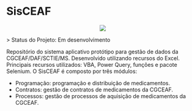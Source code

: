 <h1>SisCEAF</h1>
<p align="center">
<img src="http://img.shields.io/static/v1?label=STATUS&message=EM%20DESENVOLVIMENTO&color=GREEN&style=for-the-badge"/>
</p>
> Status do Projeto: Em desenvolvimento

Repositório do sistema aplicativo protótipo para gestão de dados da CGCEAF/DAF/SCTIE/MS.
Desenvolvido utilizando recursos do Excel. Principais recursos utilizados: VBA, Power Query, funções e pacote Selenium.
O SisCEAF é composto por três módulos:
- Programação: programação e distribuição de medicamentos.
- Contratos: gestão de contratos de medicamentos da CGCEAF.
- Processos: gestão de processos de aquisição de medicamentos da CGCEAF.
